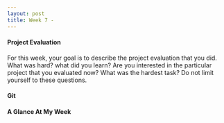 ```yaml
---
layout: post
title: Week 7 - 
---
```



#### Project Evaluation
For this week, your goal is to describe the project evaluation that you did. What was hard? what did you learn? Are you interested in the particular project that you evaluated now? What was the hardest task? Do not limit yourself to these questions.


#### Git


#### A Glance At My Week
